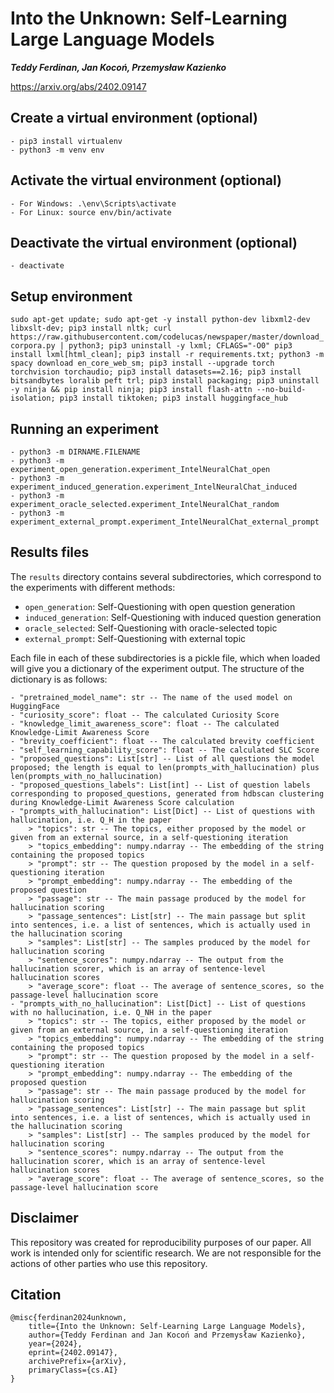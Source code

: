 # Into the Unknown: Self-Learning Large Language Models

***Teddy Ferdinan, Jan Kocoń, Przemysław Kazienko***

<https://arxiv.org/abs/2402.09147>

## Create a virtual environment (optional)

    - pip3 install virtualenv
    - python3 -m venv env

## Activate the virtual environment (optional)

    - For Windows: .\env\Scripts\activate
    - For Linux: source env/bin/activate

## Deactivate the virtual environment (optional)

    - deactivate

## Setup environment

`sudo apt-get update; sudo apt-get -y install python-dev libxml2-dev libxslt-dev; pip3 install nltk; curl https://raw.githubusercontent.com/codelucas/newspaper/master/download_corpora.py | python3; pip3 uninstall -y lxml; CFLAGS="-O0" pip3 install lxml[html_clean]; pip3 install -r requirements.txt; python3 -m spacy download en_core_web_sm; pip3 install --upgrade torch torchvision torchaudio; pip3 install datasets==2.16; pip3 install bitsandbytes loralib peft trl; pip3 install packaging; pip3 uninstall -y ninja && pip install ninja; pip3 install flash-attn --no-build-isolation; pip3 install tiktoken; pip3 install huggingface_hub`

## Running an experiment

    - python3 -m DIRNAME.FILENAME
    - python3 -m experiment_open_generation.experiment_IntelNeuralChat_open
    - python3 -m experiment_induced_generation.experiment_IntelNeuralChat_induced
    - python3 -m experiment_oracle_selected.experiment_IntelNeuralChat_random
    - python3 -m experiment_external_prompt.experiment_IntelNeuralChat_external_prompt

## Results files

The `results` directory contains several subdirectories, which correspond to the experiments with different methods:

- `open_generation`: Self-Questioning with open question generation
- `induced_generation`: Self-Questioning with induced question generation
- `oracle_selected`: Self-Questioning with oracle-selected topic
- `external_prompt`: Self-Questioning with external topic

Each file in each of these subdirectories is a pickle file, which when loaded will give you a dictionary of the experiment output. The structure of the dictionary is as follows:

```
- "pretrained_model_name": str -- The name of the used model on HuggingFace
- "curiosity_score": float -- The calculated Curiosity Score
- "knowledge_limit_awareness_score": float -- The calculated Knowledge-Limit Awareness Score
- "brevity_coefficient": float -- The calculated brevity coefficient
- "self_learning_capability_score": float -- The calculated SLC Score
- "proposed_questions": List[str] -- List of all questions the model proposed; the length is equal to len(prompts_with_hallucination) plus len(prompts_with_no_hallucination)
- "proposed_questions_labels": List[int] -- List of question labels corresponding to proposed_questions, generated from hdbscan clustering during Knowledge-Limit Awareness Score calculation
- "prompts_with_hallucination": List[Dict] -- List of questions with hallucination, i.e. Q_H in the paper
    > "topics": str -- The topics, either proposed by the model or given from an external source, in a self-questioning iteration
    > "topics_embedding": numpy.ndarray -- The embedding of the string containing the proposed topics
    > "prompt": str -- The question proposed by the model in a self-questioning iteration
    > "prompt_embedding": numpy.ndarray -- The embedding of the proposed question
    > "passage": str -- The main passage produced by the model for hallucination scoring
    > "passage_sentences": List[str] -- The main passage but split into sentences, i.e. a list of sentences, which is actually used in the hallucination scoring
    > "samples": List[str] -- The samples produced by the model for hallucination scoring
    > "sentence_scores": numpy.ndarray -- The output from the hallucination scorer, which is an array of sentence-level hallucination scores
    > "average_score": float -- The average of sentence_scores, so the passage-level hallucination score
- "prompts_with_no_hallucination": List[Dict] -- List of questions with no hallucination, i.e. Q_NH in the paper
    > "topics": str -- The topics, either proposed by the model or given from an external source, in a self-questioning iteration
    > "topics_embedding": numpy.ndarray -- The embedding of the string containing the proposed topics
    > "prompt": str -- The question proposed by the model in a self-questioning iteration
    > "prompt_embedding": numpy.ndarray -- The embedding of the proposed question
    > "passage": str -- The main passage produced by the model for hallucination scoring
    > "passage_sentences": List[str] -- The main passage but split into sentences, i.e. a list of sentences, which is actually used in the hallucination scoring
    > "samples": List[str] -- The samples produced by the model for hallucination scoring
    > "sentence_scores": numpy.ndarray -- The output from the hallucination scorer, which is an array of sentence-level hallucination scores
    > "average_score": float -- The average of sentence_scores, so the passage-level hallucination score
```

## Disclaimer

This repository was created for reproducibility purposes of our paper. All work is intended only for scientific research. We are not responsible for the actions of other parties who use this repository.

## Citation

```
@misc{ferdinan2024unknown,
    title={Into the Unknown: Self-Learning Large Language Models}, 
    author={Teddy Ferdinan and Jan Kocoń and Przemysław Kazienko},
    year={2024},
    eprint={2402.09147},
    archivePrefix={arXiv},
    primaryClass={cs.AI}
}
```
